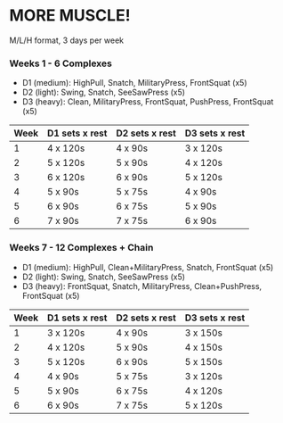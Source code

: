 # MORE MUSCLE!

M/L/H format, 3 days per week

### Weeks 1 - 6 Complexes

- D1 (medium): HighPull, Snatch, MilitaryPress, FrontSquat (x5)
- D2 (light): Swing, Snatch, SeeSawPress (x5)
- D3 (heavy): Clean, MilitaryPress, FrontSquat, PushPress, FrontSquat (x5)

Week | D1 sets x rest | D2 sets x rest | D3 sets x rest 
--- | --- | --- | --- 
1 | 4 x 120s | 4 x 90s | 3 x 120s 
2 | 5 x 120s | 5 x 90s | 4 x 120s
3 | 6 x 120s | 6 x 90s | 5 x 120s
4 | 5 x 90s | 5 x 75s | 4 x 90s 
5 | 6 x 90s | 6 x 75s | 5 x 90s
6 | 7 x 90s | 7 x 75s | 6 x 90s


### Weeks 7 - 12 Complexes + Chain

- D1 (medium): HighPull, Clean+MilitaryPress, Snatch, FrontSquat (x5)
- D2 (light): Swing, Snatch, SeeSawPress (x5)
- D3 (heavy): FrontSquat, Snatch, MilitaryPress, Clean+PushPress, FrontSquat (x5)

Week | D1 sets x rest | D2 sets x rest | D3 sets x rest 
--- | --- | --- | --- 
1 | 3 x 120s | 4 x 90s | 3 x 150s 
2 | 4 x 120s | 5 x 90s | 4 x 150s
3 | 5 x 120s | 6 x 90s | 5 x 150s
4 | 4 x 90s | 5 x 75s | 3 x 120s 
5 | 5 x 90s | 6 x 75s | 4 x 120s
6 | 6 x 90s | 7 x 75s | 5 x 120s
